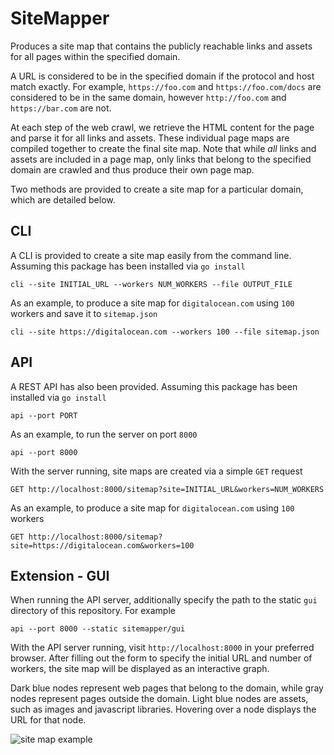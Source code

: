 # SiteMapper
Produces a site map that contains the publicly reachable links and assets for all pages within the specified domain.

A URL is considered to be in the specified domain if the protocol and host match exactly. For example, `https://foo.com` and `https://foo.com/docs` are considered to be in the same domain, however `http://foo.com` and `https://bar.com` are not.

At each step of the web crawl, we retrieve the HTML content for the page and parse it for all links and assets. These individual page maps are compiled together to create the final site map. Note that while _all_ links and assets are included in a page map, only links that belong to the specified domain are crawled and thus produce their own page map.

Two methods are provided to create a site map for a particular domain, which are detailed below.

## CLI
A CLI is provided to create a site map easily from the command line. Assuming this package has been installed via `go install`

	cli --site INITIAL_URL --workers NUM_WORKERS --file OUTPUT_FILE

As an example, to produce a site map for `digitalocean.com` using `100` workers and save it to `sitemap.json`

	cli --site https://digitalocean.com --workers 100 --file sitemap.json

## API
A REST API has also been provided. Assuming this package has been installed via `go install`

	api --port PORT

As an example, to run the server on port `8000`

	api --port 8000

With the server running, site maps are created via a simple `GET` request

	GET http://localhost:8000/sitemap?site=INITIAL_URL&workers=NUM_WORKERS

As an example, to produce a site map for `digitalocean.com` using `100` workers

	GET http://localhost:8000/sitemap?site=https://digitalocean.com&workers=100

## Extension - GUI
When running the API server, additionally specify the path to the static `gui` directory of this repository. For example

	api --port 8000 --static sitemapper/gui

With the API server running, visit `http://localhost:8000` in your preferred browser. After filling out the form to specify the initial URL and number of workers, the site map will be displayed as an interactive graph.

Dark blue nodes represent web pages that belong to the domain, while gray nodes represent pages outside the domain. Light blue nodes are assets, such as images and javascript libraries. Hovering over a node displays the URL for that node.

![site map example](http://i.imgur.com/rQbMVyb.png)
